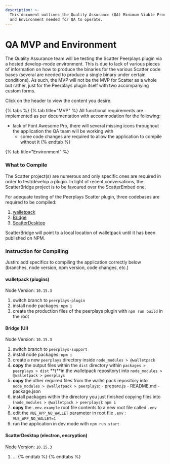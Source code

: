```yaml
---
description: >-
  This document outlines the Quality Assurance (QA) Minimum Viable Product (MVP)
  and Environment needed for QA to operate.
---
```


# QA MVP and Environment

The Quality Assurance team will be testing the Scatter Peerplays plugin via a hosted develop-mode environment. This is due to lack of various pieces of information on how to produce the binaries for the various Scatter code bases \(several are needed to produce a single binary under certain conditions\). As such, the MVP will not be the MVP for Scatter as a whole but rather, just for the Peerplays plugin itself with two accompanying custom forms.

Click on the header to view the content you desire.

{% tabs %}
{% tab title="MVP" %}
All functional requirements are implemented as per documentation with accommodation for the following:

* lack of Font Awesome Pro, there will several missing icons throughout the application the QA team will be working with
  * some code changes are required to allow the application to compile without it
{% endtab %}

{% tab title="Environment" %}
### What to Compile

The Scatter project\(s\) are numerous and only specific ones are required in order to test/develop a plugin. In light of recent conversations, the ScatterBridge project is to be favoured over the ScatterEmbed one.

For adequate testing of the Peerplays Scatter plugin, three codebases are required to be compiled:

1. [walletpack](https://github.com/GetScatter/walletpack)
2. [Bridge](https://github.com/GetScatter/Bridge)
3. [ScatterDesktop](https://github.com/GetScatter/ScatterDesktop)

ScatterBridge will point to a local location of walletpack until it has been published on NPM.

### Instruction for Compiling

Justin: add specifics to compiling the application correctly below \(branches, node version, npm version, code changes, etc.\)

#### walletpack \(plugins\)

Node Version: `10.15.3`

1. switch branch to `peerplays-plugin`
2. install node packages: `npm i`
3. create the production files of the peerplays plugin with `npm run build` in the root

#### Bridge \(UI\)

Node Version: `10.15.3`

1. switch branch to `peerplays-support`
2. install node packages: `npm i`
3. create a new `peerplays` directory inside `node_modules > @walletpack`
4. **copy** the output files within the `dist` directory within `packages > peerplays > dist` **\(**in the walletpack repository\) into `node_modules > @walletpack > peerplays`
5. **copy** the other required files from the wallet pack repository into `node_modules > @walletpack > peerplays`: - prepare.js - README.md - package.json
6. install packages within the directory you just finished copying files into \(`node_modules > @walletpack > peerplays`\): `npm i`
7. **copy** the `.env.example` root file contents to a new root file called `.env` 
8. edit the `VUE_APP_NO_WALLET` parameter in root file `.env` : `VUE_APP_NO_WALLET=1`
9. run the application in dev mode with `npm run start`

#### **ScatterDesktop \(electron, encryption\)**

Node Version: `10.15.3`

1. ...
{% endtab %}
{% endtabs %}

